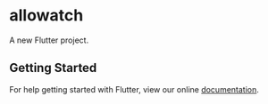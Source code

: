 # allowatch

A new Flutter project.

## Getting Started

For help getting started with Flutter, view our online
[documentation](https://flutter.io/).
